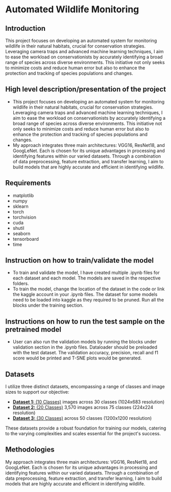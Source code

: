 # Automated Wildlife Monitoring

## Introduction
This project focuses on developing an automated system for monitoring wildlife in their natural habitats, crucial for conservation strategies. Leveraging camera traps and advanced machine learning techniques, I aim to ease the workload on conservationists by accurately identifying a broad range of species across diverse environments. This initiative not only seeks to minimize costs and reduce human error but also to enhance the protection and tracking of species populations and changes.

## High level description/presentation of the project
- This project focuses on developing an automated system for monitoring wildlife in their natural habitats, crucial for conservation strategies. Leveraging camera traps and advanced machine learning techniques, I aim to ease the workload on conservationists by accurately identifying a broad range of species across diverse environments. This initiative not only seeks to minimize costs and reduce human error but also to enhance the protection and tracking of species populations and changes.
- My approach integrates three main architectures: VGG16, ResNet18, and GoogLeNet. Each is chosen for its unique advantages in processing and identifying features within our varied datasets. Through a combination of data preprocessing, feature extraction, and transfer learning, I aim to build models that are highly accurate and efficient in identifying wildlife. 
 
## Requirements                
- ⁠matplotlib      
- ⁠numpy               
- ⁠sklearn             
- ⁠torch              
- ⁠torchvision         
- ⁠cuda                
- ⁠shutil 
- ⁠seaborn
- ⁠tensorboard        
- ⁠time    

## Instruction on how to train/validate the model
- ⁠To train and validate the model, I have created multiple .ipynb files for each dataset and each model. The models are saved in the respective folders.
- ⁠To train the model, change the location of the dataset in the code or link the kaggle account in your .ipynb files. The dataset for some models need to be loaded into kaggle as they required to be pruned. Run all the blocks under the training section.

## Instructions on how to run the test sample on the pretrained model
- ⁠User can also run the validation models by running the blocks under validation section in the .ipynb files. Dataloader should be preloaded with the test dataset. The validation accuracy, precision, recall and f1 score would be printed and T-SNE plots would be generated.


## Datasets
I utilize three distinct datasets, encompassing a range of classes and image sizes to support our objective:
- [**Dataset 1:** (10 Classes)](https://www.kaggle.com/datasets/alessiocorrado99/animals10) images across 30 classes (1024x683 resolution)
- [**Dataset 2:** (20 Classes)](https://www.kaggle.com/datasets/iamsouravbanerjee/animal-image-dataset-90-different-animals) 
3,570 images across 75 classes (224x224 resolution)
- [**Dataset 3:** (30 Classes)](https://www.kaggle.com/datasets/asaniczka/mammals-image-classification-dataset-45-animals)
 across 50 classes (1200x1200 resolution)

These datasets provide a robust foundation for training our models, catering to the varying complexities and scales essential for the project's success.

## Methodologies
My approach integrates three main architectures: VGG16, ResNet18, and GoogLeNet. Each is chosen for its unique advantages in processing and identifying features within our varied datasets. Through a combination of data preprocessing, feature extraction, and transfer learning, I aim to build models that are highly accurate and efficient in identifying wildlife.

